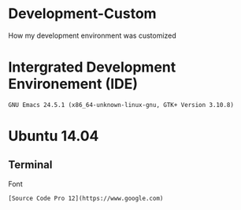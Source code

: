 # Development-Custom
How my development environment was customized

# Intergrated Development Environement (IDE)

```console
GNU Emacs 24.5.1 (x86_64-unknown-linux-gnu, GTK+ Version 3.10.8)
```

# Ubuntu 14.04 

## Terminal 
Font
``` console 
[Source Code Pro 12](https://www.google.com)
```

